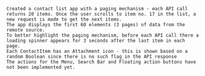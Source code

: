 	Created a contact list app with a paging mechanism - each API call returns 20 items. Once the user scrolls to item no. 17 in the list, a new request is made to get the next items. 
	The app displays the first 60 elements (3 pages) of data from the remote source.
	To better highlight the paging mechanism, before each API call there a loading spinner appears for 3 seconds after the last item in each page.
    Each ContactItem has an Attachment icon - this is shown based on a random Boolean since there is no such flag in the API response
	The actions for the Menu, Search Bar and Floating action buttons have not been implemented yet.
